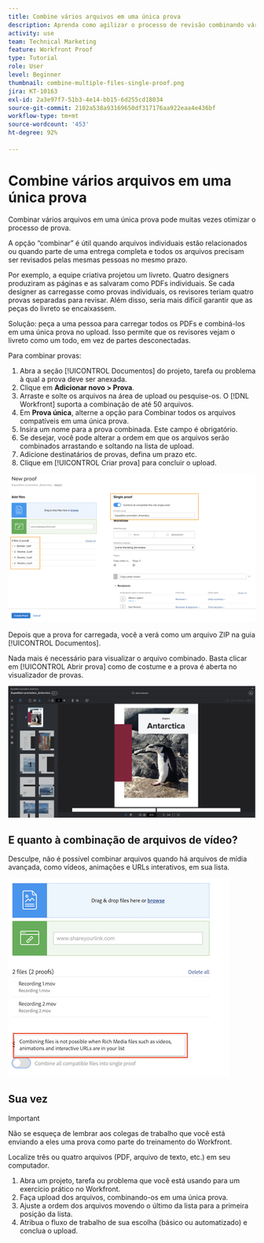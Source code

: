 ```yaml
---
title: Combine vários arquivos em uma única prova
description: Aprenda como agilizar o processo de revisão combinando vários arquivos em uma única prova no [!DNL  Workfront].
activity: use
team: Technical Marketing
feature: Workfront Proof
type: Tutorial
role: User
level: Beginner
thumbnail: combine-multiple-files-single-proof.png
jira: KT-10163
exl-id: 2a3e97f7-51b3-4e14-bb15-6d255cd18034
source-git-commit: 2102a538a93169650df317176aa922eaa4e436bf
workflow-type: tm+mt
source-wordcount: '453'
ht-degree: 92%

---
```


# Combine vários arquivos em uma única prova

Combinar vários arquivos em uma única prova pode muitas vezes otimizar o processo de prova.

A opção “combinar” é útil quando arquivos individuais estão relacionados ou quando parte de uma entrega completa e todos os arquivos precisam ser revisados pelas mesmas pessoas no mesmo prazo.

Por exemplo, a equipe criativa projetou um livreto. Quatro designers produziram as páginas e as salvaram como PDFs individuais. Se cada designer as carregasse como provas individuais, os revisores teriam quatro provas separadas para revisar. Além disso, seria mais difícil garantir que as peças do livreto se encaixassem.

Solução: peça a uma pessoa para carregar todos os PDFs e combiná-los em uma única prova no upload. Isso permite que os revisores vejam o livreto como um todo, em vez de partes desconectadas.

Para combinar provas:

1. Abra a seção [!UICONTROL Documentos] do projeto, tarefa ou problema à qual a prova deve ser anexada.
1. Clique em **Adicionar novo > Prova**.
1. Arraste e solte os arquivos na área de upload ou pesquise-os. O [!DNL Workfront] suporta a combinação de até 50 arquivos.
1. Em **Prova única**, alterne a opção para Combinar todos os arquivos compatíveis em uma única prova.
1. Insira um nome para a prova combinada. Este campo é obrigatório.
1. Se desejar, você pode alterar a ordem em que os arquivos serão combinados arrastando e soltando na lista de upload.
1. Adicione destinatários de provas, defina um prazo etc.
1. Clique em [!UICONTROL Criar prova] para concluir o upload.

![Imagem da janela [!UICONTROL Nova prova] com a lista de arquivos enviados e seções [!UICONTROL Prova única] destacadas.](assets/combine-proofs.png)

Depois que a prova for carregada, você a verá como um arquivo ZIP na guia [!UICONTROL Documentos].

Nada mais é necessário para visualizar o arquivo combinado. Basta clicar em [!UICONTROL Abrir prova] como de costume e a prova é aberta no visualizador de provas.

![Imagem do visualizador de prova com uma prova de várias páginas visível.](assets/combine-proofs-2.png)

## E quanto à combinação de arquivos de vídeo?

Desculpe, não é possível combinar arquivos quando há arquivos de mídia avançada, como vídeos, animações e URLs interativos, em sua lista.

![Imagem da mensagem de erro explicando que não é possível combinar arquivos de vídeo.](assets/combine-proofs-error.png)


## Sua vez

>[!IMPORTANT]
>
>Não se esqueça de lembrar aos colegas de trabalho que você está enviando a eles uma prova como parte do treinamento do Workfront.


Localize três ou quatro arquivos (PDF, arquivo de texto, etc.) em seu computador.

1. Abra um projeto, tarefa ou problema que você está usando para um exercício prático no Workfront.
1. Faça upload dos arquivos, combinando-os em uma única prova.
1. Ajuste a ordem dos arquivos movendo o último da lista para a primeira posição da lista.
1. Atribua o fluxo de trabalho de sua escolha (básico ou automatizado) e conclua o upload.



<!--
##Learn more
* Create a multi-page proof
-->
